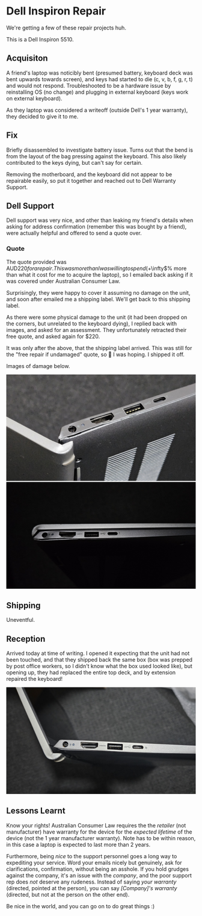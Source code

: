 # Dell Inspiron Repair

We're getting a few of these repair projects huh.

This is a Dell Inspiron 5510.

## Acquisiton

A friend's laptop was noticibly bent (presumed battery, keyboard deck was bent upwards towards screen), and keys had started to die (c, v, b, f, g, r, t) and would not respond. Troubleshooted to be a hardware issue by reinstalling OS (no change) and plugging in external keyboard (keys work on external keyboard).

As they laptop was considered a writeoff (outside Dell's 1 year warranty), they decided to give it to me.

## Fix

Briefly disassembled to investigate battery issue. Turns out that the bend is from the layout of the bag pressing against the keyboard. This also likely contributed to the keys dying, but can't say for certain. 

Removing the motherboard, and the keyboard did not appear to be repairable easily, so put it together and reached out to Dell Warranty Support.

## Dell Support

Dell support was very nice, and other than leaking my friend's details when asking for address confirmation (remember this was bought by a friend), were actually helpful and offered to send a quote over.

### Quote

The quote provided was AUD$220 for a repair. This was more than I was willing to spend (+$\infty$% more than what it cost for me to acquire the laptop), so I emailed back asking if it was covered under Australian Consumer Law.

Surprisingly, they were happy to cover it assuming no damage on the unit, and soon after emailed me a shipping label. We'll get back to this shipping label.

As there were some physical damage to the unit (it had been dropped on the corners, but unrelated to the keyboard dying), I replied back with images, and asked for an assessment. They unfortunately retracted their free quote, and asked again for $220.

It was only after the above, that the shipping label arrived. This was still for the "free repair if undamaged" quote, so 🤞 I was hoping. I shipped it off.

Images of damage below.

![idk](dent1.jpg)
![idk](dent2.jpg)

## Shipping

Uneventful.

## Reception

Arrived today at time of writing. I opened it expecting that the unit had not been touched, and that they shipped back the same box (box was prepped by post office workers, so I didn't know what the box used looked like), but opening up, they had replaced the entire top deck, and by extension repaired the keyboard!




![idk](repaired.jpg)

## Lessons Learnt

Know your rights! Australian Consumer Law requires the the _retailer_ (not manufacturer) have warranty for the device for the _expected lifetime_ of the device (not the 1 year manufacturer warranty). Note has to be within reason, in this case a laptop is expected to last more than 2 years.

Furthermore, being _nice_ to the support personnel goes a long way to expediting your service. Word your emails nicely but genuinely, ask for clarifications, confirmation, without being an asshole. If you hold grudges against the company, it's an issue with the _company_, and the poor support rep does _not_ deserve any rudeness. Instead of saying _your warranty_ (directed, pointed at the person), you can say _[Company]'s warranty_ (directed, but not at the person on the other end). 

Be nice in the world, and you can go on to do great things :)
